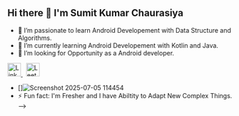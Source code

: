## Hi there 👋 I'm Sumit Kumar Chaurasiya

- 🔭 I’m passionate to learn Android Developement with Data Structure and Algorithms.
- 🌱 I’m currently learning Android Developement with Kotlin and Java.
- 🚀 I’m looking for Opportunity as a Android developer.
<p align="left">
  <a href="https://www.linkedin.com/in/sumit-kumar-chaurasiya-8525ba2b0/">
    <img src="https://github.com/user-attachments/assets/593e8426-0ff3-4ef9-b4ae-084700a242a2" alt="LinkedIn" width="30"/>
  </a>
  &nbsp;
  <a href="https://leetcode.com/u/skasumit2004/">
    <img src="https://github.com/user-attachments/assets/710f5e4a-4703-40db-ae9c-0da5dc0d1849" alt="LeetCode" width="30"/>
  </a>
</p>


- []![Screenshot 2025-07-05 114454](https://github.com/user-attachments/assets/d0cbbe10-c066-4ce7-b3e2-48e3ffae440c)
- ⚡ Fun fact: I'm Fresher and I have Abiltity to Adapt New Complex Things.
-->
